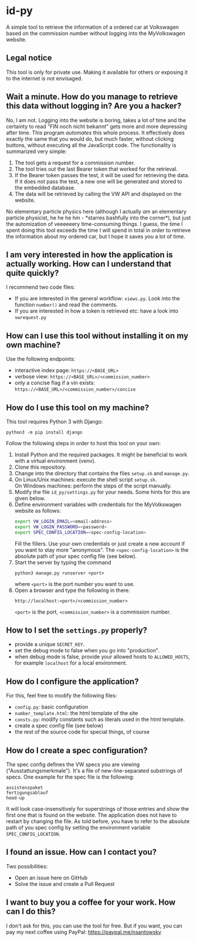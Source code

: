 # id-py
A simple tool to retrieve the information of a ordered car at Volkswagen based on the commission number without logging into the MyVolkswagen website.

## Legal notice
This tool is only for private use. Making it available for others or exposing it to the internet is not envisaged.

## Wait a minute. How do you manage to retrieve this data without logging in? Are you a hacker?
No, I am not. Logging into the website is boring, takes a lot of time and the certainty to read "FIN noch nicht bekannt" gets more and more depressing after time. This program _automates_ this whole process. It effectively does exactly the same that you would do, but much faster, without clicking buttons, without executing all the JavaScript code. The functionality is summarized very simple:

1. The tool gets a request for a commission number.
2. The tool tries out the last Bearer token that worked for the retrieval.
3. If the Bearer token passes the test, it will be used for retrieving the data. If it does not pass the test, a new one will be generated and stored to the embedded database.
4. The data will be retrieved by calling the VW API and displayed on the website.

No elementary particle physics here (although I actually _am_ an elementary particle physicist, he he he hm - \*starres bashfully into the corner\*), but just the automization of veeeeeery time-consuming things. I guess, the time I spent doing this tool exceeds the time I will spend in total in order to retrieve the information about my ordered car, but I hope it saves _you_ a lot of time.


## I am very interested in how the application is actually working. How can I understand that quite quickly?

I recommend two code files:
* If you are interested in the general workflow: `views.py`. Look into the function `number()` and read the comments.
* If you are interested in how a token is retrieved etc: have a look into `vwrequest.py`


## How can I use this tool without installing it on my own machine?

Use the following endpoints:
* interactive index page: `https://<BASE_URL>`
* verbose view: `https://<BASE_URL>/<commission_number>`
* only a concise flag if a vin exists: `https://<BASE_URL>/<commission_number>/concise`


## How do I use this tool on my machine?
This tool requires Python 3 with Django:
```
python3 -m pip install django
```
Follow the following steps in order to host this tool on your own:

1. Install Python and the required packages. It might be beneficial to work with a virtual environment (venv).
1. Clone this repository.
2. Change into the directory that contains the files `setup.sh` and `manage.py`.
3. On Linux/Unix machines: execute the shell script `setup.sh`.  
On Windows machines: perform the steps of the script manually.
1. Modify the file `id_py/settings.py` for your needs. Some hints for this are given below.
2. Define environment variables with credentials for the MyVolkswagen website as follows:
   ```bash
   export VW_LOGIN_EMAIL=<email-address>
   export VW_LOGIN_PASSWORD=<password>
   export SPEC_CONFIG_LOCATION=<spec-config-location>
   ```
   Fill the fillers. Use your own credentials or just create a new account if you want to stay more "anonymous". The `<spec-config-location>` is the absolute path of your spec config file (see below).
3. Start the server by typing the command
    ```
    python3 manage.py runserver <port>
    ```
    where `<port>` is the port number you want to use.
4. Open a browser and type the following in there:
   ```
   http://localhost:<port>/<commission_number>
   ```
   `<port>` is the port, `<commission_number>` is a commission number.


## How to I set the `settings.py` properly?

* provide a unique `SECRET_KEY`.
* set the debug mode to false when you go into "production".
* when debug mode is false, provide your allowed hosts to `ALLOWED_HOSTS`, for example `localhost` for a local environment.


## How do I configure the application?

For this, feel free to modify the following files:
* `config.py`: basic configuration
* `number_template.html`: the html template of the site
* `consts.py`: modify constants such as literals used in the html template.
* create a spec config file (see below)
* the rest of the source code for special things, of course


## How do I create a spec configuration?

The spec config defines the VW specs you are viewing ("Ausstattungsmerkmale"). It's a file of new-line-separated substrings of specs. One example for the spec file is the following:
```
assistenzpaket
fertigungsablauf
head-up
```
It will look case-insensitively for superstrings of those entries and show the first one that is found on the website. The application does not have to restart by changing the file. As told before, you have to refer to the absolute path of you spec config by setting the environment variable `SPEC_CONFIG_LOCATION`.


## I found an issue. How can I contact you?

Two possibilities:
* Open an issue here on GitHub
* Solve the issue and create a Pull Request


## I want to buy you a coffee for your work. How can I do this?

I don't ask for this, you can use the tool for free. But if you want, you can pay my next coffee using PayPal: https://paypal.me/nsantowsky
